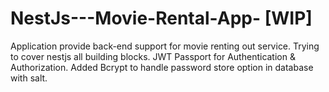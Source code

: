 # NestJs---Movie-Rental-App- [WIP]
Application provide back-end support for movie renting out service.
Trying to cover nestjs all building blocks.
JWT Passport for Authentication & Authorization.
Added Bcrypt to handle password store option in database with salt.
